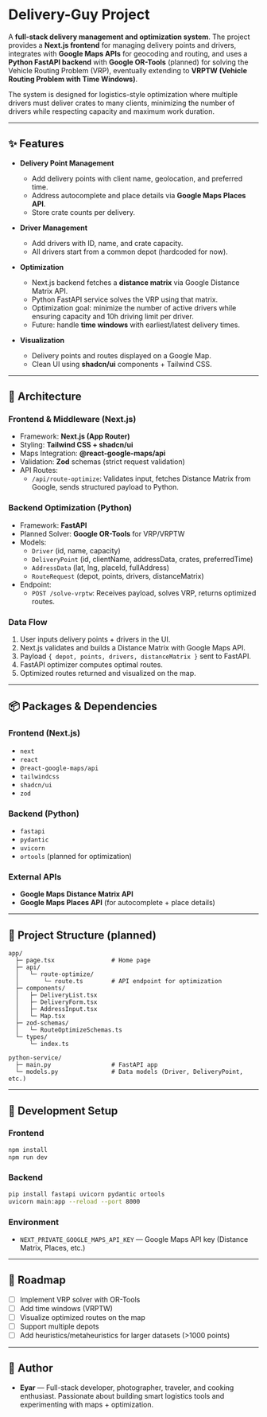 # Delivery-Guy Project

A **full-stack delivery management and optimization system**. The project provides a **Next.js frontend** for managing delivery points and drivers, integrates with **Google Maps APIs** for geocoding and routing, and uses a **Python FastAPI backend** with **Google OR-Tools** (planned) for solving the Vehicle Routing Problem (VRP), eventually extending to **VRPTW (Vehicle Routing Problem with Time Windows)**.

The system is designed for logistics-style optimization where multiple drivers must deliver crates to many clients, minimizing the number of drivers while respecting capacity and maximum work duration.

---

## ✨ Features

- **Delivery Point Management**

  - Add delivery points with client name, geolocation, and preferred time.
  - Address autocomplete and place details via **Google Maps Places API**.
  - Store crate counts per delivery.

- **Driver Management**

  - Add drivers with ID, name, and crate capacity.
  - All drivers start from a common depot (hardcoded for now).

- **Optimization**

  - Next.js backend fetches a **distance matrix** via Google Distance Matrix API.
  - Python FastAPI service solves the VRP using that matrix.
  - Optimization goal: minimize the number of active drivers while ensuring capacity and 10h driving limit per driver.
  - Future: handle **time windows** with earliest/latest delivery times.

- **Visualization**
  - Delivery points and routes displayed on a Google Map.
  - Clean UI using **shadcn/ui** components + Tailwind CSS.

---

## 🧱 Architecture

### Frontend & Middleware (Next.js)

- Framework: **Next.js (App Router)**
- Styling: **Tailwind CSS + shadcn/ui**
- Maps Integration: **@react-google-maps/api**
- Validation: **Zod** schemas (strict request validation)
- API Routes:
  - `/api/route-optimize`: Validates input, fetches Distance Matrix from Google, sends structured payload to Python.

### Backend Optimization (Python)

- Framework: **FastAPI**
- Planned Solver: **Google OR-Tools** for VRP/VRPTW
- Models:
  - `Driver` (id, name, capacity)
  - `DeliveryPoint` (id, clientName, addressData, crates, preferredTime)
  - `AddressData` (lat, lng, placeId, fullAddress)
  - `RouteRequest` (depot, points, drivers, distanceMatrix)
- Endpoint:
  - `POST /solve-vrptw`: Receives payload, solves VRP, returns optimized routes.

### Data Flow

1. User inputs delivery points + drivers in the UI.
2. Next.js validates and builds a Distance Matrix with Google Maps API.
3. Payload `{ depot, points, drivers, distanceMatrix }` sent to FastAPI.
4. FastAPI optimizer computes optimal routes.
5. Optimized routes returned and visualized on the map.

---

## 📦 Packages & Dependencies

### Frontend (Next.js)

- `next`
- `react`
- `@react-google-maps/api`
- `tailwindcss`
- `shadcn/ui`
- `zod`

### Backend (Python)

- `fastapi`
- `pydantic`
- `uvicorn`
- `ortools` (planned for optimization)

### External APIs

- **Google Maps Distance Matrix API**
- **Google Maps Places API** (for autocomplete + place details)

---

## 📂 Project Structure (planned)

```
app/
  ├─ page.tsx                # Home page
  ├─ api/
  │   └─ route-optimize/
  │       └─ route.ts        # API endpoint for optimization
  ├─ components/
  │   ├─ DeliveryList.tsx
  │   ├─ DeliveryForm.tsx
  │   ├─ AddressInput.tsx
  │   └─ Map.tsx
  ├─ zod-schemas/
  │   └─ RouteOptimizeSchemas.ts
  └─ types/
      └─ index.ts

python-service/
  ├─ main.py                 # FastAPI app
  └─ models.py               # Data models (Driver, DeliveryPoint, etc.)
```

---

## 🚀 Development Setup

### Frontend

```bash
npm install
npm run dev
```

### Backend

```bash
pip install fastapi uvicorn pydantic ortools
uvicorn main:app --reload --port 8000
```

### Environment

- `NEXT_PRIVATE_GOOGLE_MAPS_API_KEY` — Google Maps API key (Distance Matrix, Places, etc.)

---

## 🔮 Roadmap

- [ ] Implement VRP solver with OR-Tools
- [ ] Add time windows (VRPTW)
- [ ] Visualize optimized routes on the map
- [ ] Support multiple depots
- [ ] Add heuristics/metaheuristics for larger datasets (>1000 points)

---

## 📝 Author

- **Eyar** — Full-stack developer, photographer, traveler, and cooking enthusiast. Passionate about building smart logistics tools and experimenting with maps + optimization.
